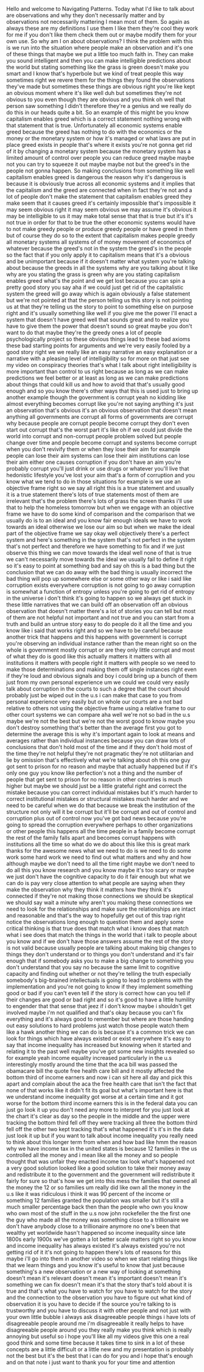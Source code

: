  Hello and welcome to Navigating Patterns. Today what I'd like to talk about are observations and why they don't necessarily matter and by observations not necessarily mattering I mean most of them. So again as always these are my definitions I use them I like them they're cool they work for me if you don't like them check them out or maybe modify them for your own use. So why am I on about observations? I think the problem with this is we run into the situation where people make an observation and it's one of these things that maybe we put a little too much faith in. They can make you sound intelligent and then you can make intelligible predictions about the world but stating something like the grass is green doesn't make you smart and I know that's hyperbole but we kind of treat people this way sometimes right we revere them for the things they found the observations they've made but sometimes these things are obvious right you're like kept an obvious moment where it's like well duh but sometimes they're not obvious to you even though they are obvious and you think oh well that person saw something I didn't therefore they're a genius and we really do do this in our heads quite a bit. So an example of this might be you know capitalism enables greed which is a correct statement nothing wrong with that statement that is true. Unfortunately all economic systems enable greed because the greed has nothing to do with the economics or the money or the monetary system or how it's managed or what laws are put in place greed exists in people that's where it exists you're not gonna get rid of it by changing a monetary system because the monetary system has a limited amount of control over people you can reduce greed maybe maybe not you can try to squeeze it out maybe maybe not but the greed's in the people not gonna happen. So making conclusions from something like well capitalism enables greed is dangerous the reason why it's dangerous is because it is obviously true across all economic systems and it implies that the capitalism and the greed are connected when in fact they're not and a lot of people don't make the statement that capitalism enables greed they make seem that it causes greed it's certainly impossible that's impossible it may seem obvious right it may seem obvious we may assume it's obvious it may be intelligible to us it may make total sense that that is true but it's it's not true in order for that to be true the other economic systems would have to not make greedy people or produce greedy people or have greed in them but of course they do so to the extent that capitalism makes people greedy all monetary systems all systems of of money movement of economics of whatever because the greed's not in the system the greed's in the people so the fact that if you only apply it to capitalism means that it's a obvious and be unimportant because if it doesn't matter what system you're talking about because the greeds in all the systems why are you talking about it like why are you stating the grass is green why are you stating capitalism enables greed what's the point and we get lost because you can spin a pretty good story you say aha if we could just get rid of the capitalistic system the greed will go away which is again obviously a false statement but we're not pointed at that the person telling us this story is not pointing us at that they're telling us the story to point to something else on purpose right and it's usually something like well if you give me the power I'll enact a system that doesn't have greed well that sounds great and to realize you have to give them the power that doesn't sound so great maybe you don't want to do that maybe they're the greedy ones a lot of people psychologically project so these obvious things lead to these bad axioms these bad starting points for arguments and we're very easily fooled by a good story right we we really like an easy narrative an easy explanation or a narrative with a pleasing level of intelligibility so for more on that just see my video on conspiracy theories that's what I talk about right intelligibility is more important than control to us right because as long as we can make predictions we feel better or at least as long as we can make predictions about things that could kill us and how to avoid that that's usually good enough and so you know there's other ways that this is used just to bring up another example though the government is corrupt yeah no kidding like almost everything becomes corrupt like you're not saying anything it's just an observation that's obvious it's an obvious observation that doesn't mean anything all governments are corrupt all forms of governments are corrupt why because people are corrupt people become corrupt they don't even start out corrupt that's the worst part it's like oh if we could just divide the world into corrupt and non-corrupt people problem solved but people change over time and people become corrupt and systems become corrupt when you don't revivify them or when they lose their aim for example people can lose their aim systems can lose their aim institutions can lose their aim either one causes corruption if you don't have an aim you're probably corrupt you'll just drink or use drugs or whatever you'll live that hedonistic lifestyle you've lost your aim that's a form of corruption and you know what we tend to do in those situations for example is we use an objective frame right so we say all right this is a true statement and usually it is a true statement there's lots of true statements most of them are irrelevant that's the problem there's lots of grass the screen thanks i'll use that to help the homeless tomorrow but when we engage with an objective frame we have to do some kind of comparison and the comparison that we usually do is to an ideal and you know fair enough ideals we have to work towards an ideal otherwise we lose our aim so but when we make the ideal part of the objective frame we say okay well objectively there's a perfect system and here's something in the system that's not perfect in the system that's not perfect and therefore we have something to fix and if we just observe this thing we can move towards the ideal well none of that is true we can't necessarily move towards the ideal we usually fail to define it right so it's easy to point at something bad and say oh this is a bad thing but the conclusion that we can do away with the bad thing is usually incorrect the bad thing will pop up somewhere else or some other way or like i said like corruption exists everywhere corruption is not going to go away corruption is somewhat a function of entropy unless you're going to get rid of entropy in the universe i don't think it's going to happen so we always get stuck in these little narratives that we can build off an observation off an obvious observation that doesn't matter there's a lot of stories you can tell but most of them are not helpful not important and not true and you can start from a truth and build an untrue story easy to do people do it all the time and you know like i said that works right and so we have to be careful because another trick that happens and this happens with government is corrupt you're observing an individual instance rather than the mean right so on the whole is government mostly corrupt or are they only little corrupt and most of what they do is good like this actually matters it matters with all institutions it matters with people right it matters with people so we need to make those determinations and making them off single instances right even if they're loud and obvious signals and boy i could bring up a bunch of them just from my own personal experience um we could we could very easily talk about corruption in the courts to such a degree that the court should probably just be wiped out in the u.s i can make that case to you from personal experience very easily but on whole our courts are a not bad relative to others not using the objective frame using a relative frame to our other court systems we can compare aha well we're not so bad in the u.s maybe we're not the best but we're not the worst good to know maybe you don't destroy something that's better than the average first you got to determine the average this is why it's important again to look at means and averages rather than individual instances because you can draw lots of conclusions that don't hold most of the time and if they don't hold most of the time they're not helpful they're not pragmatic they're not utilitarian and lie by omission that's effectively what we're talking about oh this one guy got sent to prison for no reason and maybe that actually happened but if it's only one guy you know like perfection's not a thing and the number of people that get sent to prison for no reason in other countries is much higher but maybe we should just be a little grateful right and correct the mistake because you can correct individual mistakes but it's much harder to correct institutional mistakes or structural mistakes much harder and we need to be careful when we do that because we break the institution of the structure not only will it be corrupt but it'll be corrupt and out of control and corruption plus out of control now you've got bad news because you're going to spread the corruption everywhere perhaps to other organizations or other people this happens all the time people in a family become corrupt the rest of the family falls apart and becomes corrupt happens with institutions all the time so what do we do about this like this is great mark thanks for the awesome news what we need to do is we need to do some work some hard work we need to find out what matters and why and how although maybe we don't need to all the time right maybe we don't need to do all this you know research and you know maybe it's too scary or maybe we just don't have the cognitive capacity to do it fair enough but what we can do is pay very close attention to what people are saying when they make the observation why they think it matters how they think it's connected if they're not making those connections we should be skeptical we should say wait a minute why aren't you making these connections we need to look for the relationships and make sure the relationships are intact and reasonable and that's the way to hopefully get out of this trap right notice the observations long enough to question them and apply some critical thinking is that true does that match what i know does that match what i see does that match the things in the world that i talk to people about you know and if we don't have those answers assume the rest of the story is not valid because usually people are talking about making big changes to things they don't understand or to things you don't understand and it's fair enough that if somebody asks you to make a big change to something you don't understand that you say no because the same limit to cognitive capacity and finding out whether or not they're telling the truth especially somebody's big-brained intellectuals is going to lead to problems with the implementation and you're not going to know if they implement something good or bad if you can't even tell if the story is correct how can you tell if their changes are good or bad right and so it's good to have a little humility to engender that that sense that jeez if i don't know maybe i shouldn't get involved maybe i'm not qualified and that's okay because you can't fix everything and it's always good to remember but where are those handing out easy solutions to hard problems just watch those people watch them like a hawk another thing we can do is because it's a common trick we can look for things which have always existed or exist everywhere it's easy to say that income inequality has increased but knowing when it started and relating it to the past well maybe you've got some new insights revealed so for example yeah income equality increased particularly in the u.s interestingly mostly around the time that the aca bill was passed the obamacare bill the quote free health care bill and it mostly affected the bottom third of income earners and now i can sit here all day and pick this apart and complain about the aca the free health care that isn't the fact that none of that works like it didn't fit its goal but what's important here is that we understand income inequality got worse at a certain time and it got worse for the bottom third income earners this is in the federal data you can just go look it up you don't need any more to interpret for you just look at the chart it's clear as day so the people in the middle and the upper were tracking the bottom third fell off they were tracking all three the bottom third fell off the other two kept tracking that's what happened it's it's in the data just look it up but if you want to talk about income inequality you really need to think about this longer term from when and how bad like hmm the reason why we have income tax in the united states is because 12 families in the us controlled all the money and i mean like all the money and so people thought that was unfair they enacted income tax look what's happened not a very good solution looked like a good solution to take their money away and redistribute it to the government and the government will redistribute it fairly for sure so that's how we get into this mess the families that owned all the money the 12 or so families um really did like own all the money in the u.s like it was ridiculous i think it was 90 percent of the income or something 12 families granted the population was smaller but it's still a much smaller percentage back then than the people who own you know who own most of the stuff in the u.s now john rockefeller the the first one the guy who made all the money was something close to a trillionaire we don't have anybody close to a trillionaire anymore no one's been that wealthy yet worldwide hasn't happened so income inequality since late 1800s early 1900s we've gotten a lot better scale matters right so you know and income inequality has always existed it's always existed you're not getting rid of it it's not going to happen there's lots of reasons for this maybe i'll go into them in another video so when we start relating things like that we learn things and you know it's useful to know that just because something's a new observation or a new way of looking at something doesn't mean it's relevant doesn't mean it's important doesn't mean it's something we can fix doesn't mean it's that the story that's told about it is true and that's what you have to watch for you have to watch for the story and the connection to the observation you have to figure out what kind of observation it is you have to decide if the source you're talking to is trustworthy and you have to discuss it with other people and not just with your own little bubble i always ask disagreeable people things i have lots of disagreeable people around me i'm disagreeable it really helps to have disagreeable people around you they really make you think which is really annoying but useful so i hope you'll like all my videos give this one a real good think and some time because it takes time to sink in a lot of these concepts are a little difficult or a little new and my presentation is probably not the best but it's the best that i can do for you and i hope that's enough and on that note i just want to thank you for your time and attention